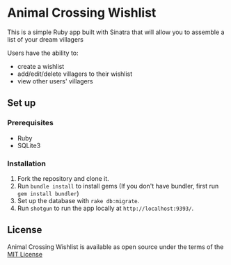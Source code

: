 # Animal Crossing Wishlist

This is a simple Ruby app built with Sinatra that will allow you to assemble a list of your dream villagers

Users have the ability to:
- create a wishlist
- add/edit/delete villagers to their wishlist
- view other users' villagers

## Set up

### Prerequisites
- Ruby
- SQLite3

### Installation

1. Fork the repository and clone it.
2. Run `bundle install` to install gems (If you don't have bundler, first run `gem install bundler`)
3. Set up the database with `rake db:migrate`.
5. Run `shotgun` to run the app locally at `http://localhost:9393/`.

## License
Animal Crossing Wishlist is available as open source under the terms of the [MIT License](https://github.com/bhavanivamshee/animalcrossing_wishlist/blob/master/LICENSE.md)